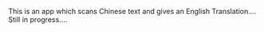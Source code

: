 This is an app which scans Chinese text and gives an English Translation....
Still in progress....

